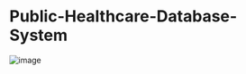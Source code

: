 # Public-Healthcare-Database-System
![image](https://github.com/zitatorocsik/Public-Healthcare-Database-System/assets/30054142/eb3bd1dd-6d98-4ac6-9d6e-46c0ad86b4f6)
